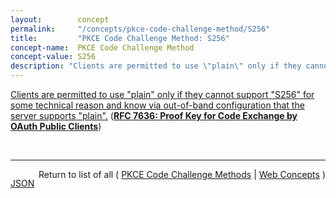 ```yaml
---
layout:        concept
permalink:     "/concepts/pkce-code-challenge-method/S256"
title:         "PKCE Code Challenge Method: S256"
concept-name:  PKCE Code Challenge Method
concept-value: S256
description: "Clients are permitted to use \"plain\" only if they cannot support \"S256\" for some technical reason and know via out-of-band configuration that the server supports \"plain\"."
---
```


[Clients are permitted to use "plain" only if they cannot support "S256" for some technical reason and know via out-of-band configuration that the server supports "plain".](http://tools.ietf.org/html/rfc7636#section-4.2 "Read documentation for PKCE Code Challenge Method &#34;S256&#34;") (**[RFC 7636: Proof Key for Code Exchange by OAuth Public Clients](/specs/IETF/RFC/7636 "OAuth 2.0 public clients utilizing the Authorization Code Grant are susceptible to the authorization code interception attack.  This specification describes the attack as well as a technique to mitigate against the threat through the use of Proof Key for Code Exchange (PKCE, pronounced &#34;pixy&#34;).")**)

<br/>
<hr/>

<p style="float : left"><a href="./S256.json" title="JSON representing this particular Web Concept value">JSON</a></p>
<p style="text-align: right">Return to list of all ( <a href="../pkce-code-challenge-method/">PKCE Code Challenge Methods</a> | <a href="../">Web Concepts</a> )</p>

